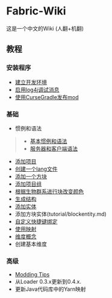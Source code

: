 # Fabric-Wiki
这是一个中文的Wiki  (人翻+机翻)

## 教程 

### 安装程序
* [建立开发环境](tutorial/setup.md)
* [启用log4j调试消息](https://wiki.vg/Debugging)
* [使用CurseGradle发布mod](tutorial/cursegradle.md)

### 基础
* 惯例和语法
>* [基本惯例和语法](tutorial/terms.md)
>* [服务器和客户端语法](tutorial/side.md)
* [添加项目](tutorial/items.md)
* [创建一个lang文件](tutorial/lang.md)
* [添加一个方块](tutorial/blocks.md)
* [添加项目组](tutorial/itemgroup.md)
* [根据生物群系进行块改变颜色](tutorial//biomecoloring.md)
* [生成结构](tutorial/structures.md)
* [添加实体](tutorial/entity.md)
* 添加方块实体(tutorial/blockentity.md)
* [自定义快捷键绑定](tutorial/keybinds.md)
* [使用映射](tutorial/mappings.md)
* [维度概念](tutorial/dimensionconcepts.md)
* 创建基本维度

### 高级

* [Modding Tips](tutorial/modding_tips.md)
* 从Loader 0.3.x更新到0.4.x.
* 更新Java代码库中的Yarn映射

